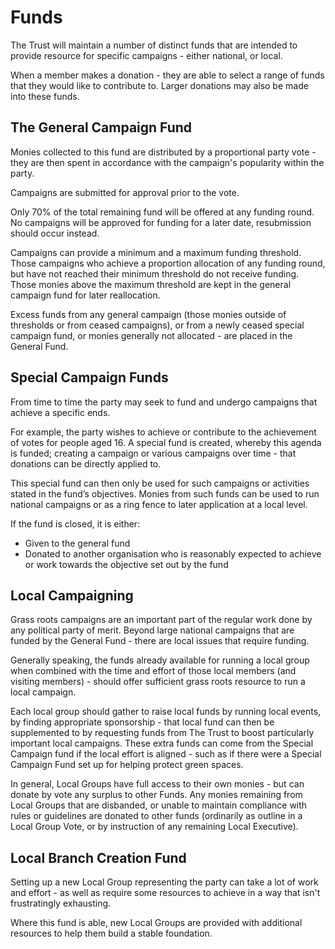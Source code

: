 # Funds

The Trust will maintain a number of distinct funds that are intended to provide resource for specific campaigns - either national, or local.

When a member makes a donation - they are able to select a range of funds that they would like to contribute to. Larger donations may also be made into these funds.

## The General Campaign Fund

Monies collected to this fund are distributed by a proportional party vote - they are then spent in accordance with the campaign's popularity within the party.

Campaigns are submitted for approval prior to the vote.

Only 70% of the total remaining fund will be offered at any funding round. No campaigns will be approved for funding for a later date, resubmission should occur instead.

Campaigns can provide a minimum and a maximum funding threshold. Those campaigns who achieve a proportion allocation of any funding round, but have not reached their minimum threshold do not receive funding. Those monies above the maximum threshold are kept in the general campaign fund for later reallocation.

Excess funds from any general campaign (those monies outside of thresholds or from ceased campaigns), or from a newly ceased special campaign fund, or monies generally not allocated - are placed in the General Fund.

## Special Campaign Funds

From time to time the party may seek to fund and undergo campaigns that achieve a specific ends.

For example, the party wishes to achieve or contribute to the achievement of votes for people aged 16. A special fund is created, whereby this agenda is funded; creating a campaign or various campaigns over time - that donations can be directly applied to.

This special fund can then only be used for such campaigns or activities stated in the fund’s objectives. Monies from such funds can be used to run national campaigns or as a ring fence to later application at a local level.

If the fund is closed, it is either:

* Given to the general fund
* Donated to another organisation who is reasonably expected to achieve or work towards the objective set out by the fund

## Local Campaigning

Grass roots campaigns are an important part of the regular work done by any political party of merit. Beyond large national campaigns that are funded by the General Fund - there are local issues that require funding.

Generally speaking, the funds already available for running a local group when combined with the time and effort of those local members (and visiting members) - should offer sufficient grass roots resource to run a local campaign.

Each local group should gather to raise local funds by running local events, by finding appropriate sponsorship - that local fund can then be supplemented to by requesting funds from The Trust to boost particularly important local campaigns. These extra funds can come from the Special Campaign fund if the local effort is aligned - such as if there were a Special Campaign Fund set up for helping protect green spaces.

In general, Local Groups have full access to their own monies - but can donate by vote any surplus to other Funds. Any monies remaining from Local Groups that are disbanded, or unable to maintain compliance with rules or guidelines are donated to other funds (ordinarily as outline in a Local Group Vote, or by instruction of any remaining Local Executive).

## Local Branch Creation Fund

Setting up a new Local Group representing the party can take a lot of work and effort - as well as require some resources to achieve in a way that isn't frustratingly exhausting.

Where this fund is able, new Local Groups are provided with additional resources to help them build a stable foundation.
